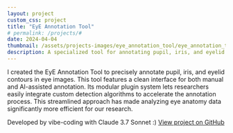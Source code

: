 ```yaml
---
layout: project
custom_css: project
title: "EyE Annotation Tool"
# permalink: /projects/#
date: 2024-04-04
thumbnail: /assets/projects-images/eye_annotation_tool/eye_annotation_tool.png
description: A specialized tool for annotating pupil, iris, and eyelid contours in eye images with support for AI-assisted detection.
---
```


I created the EyE Annotation Tool to precisely annotate pupil, iris, and eyelid contours in eye images. This tool features a clean interface for both manual and AI-assisted annotation. Its modular plugin system lets researchers easily integrate custom detection algorithms to accelerate the annotation process. This streamlined approach has made analyzing eye anatomy data significantly more efficient for our research.

Developed by vibe-coding with Claude 3.7 Sonnet :)
[View project on GitHub](https://github.com/mh-salari/eye_annotation_tool)